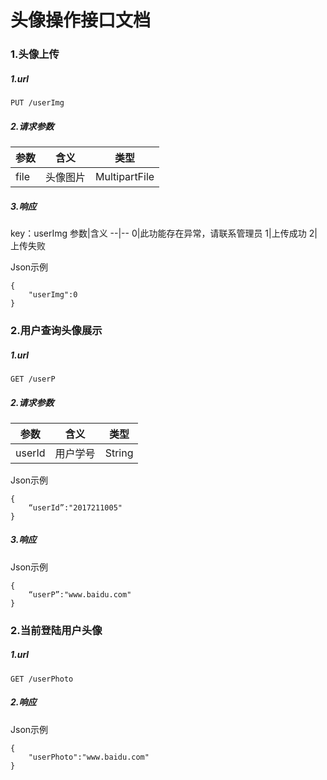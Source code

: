 # 头像操作接口文档

### 1.头像上传

##### 1.url

    PUT /userImg
   
##### 2.请求参数

参数|含义|类型
--|--|--
file|头像图片|MultipartFile

##### 3.响应
key：userImg
参数|含义
--|--
0|此功能存在异常，请联系管理员
1|上传成功
2|上传失败

Json示例
    
    {
        "userImg":0
    }

### 2.用户查询头像展示

##### 1.url

    GET /userP
    
##### 2.请求参数

参数|含义|类型
--|--|--
userId|用户学号|String

Json示例

    {
        “userId”:"2017211005"
    }

##### 3.响应
Json示例

    {
        “userP”:"www.baidu.com"
    }

### 2.当前登陆用户头像

##### 1.url

    GET /userPhoto

##### 2.响应
Json示例

    {
        "userPhoto":"www.baidu.com"
    }